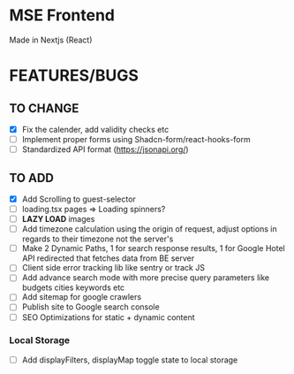 # MSE Frontend

Made in Nextjs (React)

# FEATURES/BUGS

## TO CHANGE

- [x] Fix the calender, add validity checks etc
- [ ] Implement proper forms using Shadcn-form/react-hooks-form
- [ ] Standardized API format (https://jsonapi.org/)

## TO ADD

- [x] Add Scrolling to guest-selector
- [ ] loading.tsx pages => Loading spinners?
- [ ] **LAZY LOAD** images
- [ ] Add timezone calculation using the origin of request, adjust options in regards to their timezone not the server's
- [ ] Make 2 Dynamic Paths, 1 for search response results, 1 for Google Hotel API redirected that fetches data from BE server
- [ ] Client side error tracking lib like sentry or track JS
- [ ] Add advance search mode with more precise query parameters like budgets cities keywords etc
- [ ] Add sitemap for google crawlers
- [ ] Publish site to Google search console
- [ ] SEO Optimizations for static + dynamic content

### Local Storage

- [ ] Add displayFilters, displayMap toggle state to local storage
